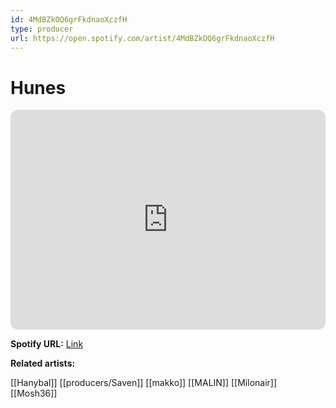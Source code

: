 ```yaml
---
id: 4MdBZkOQ6grFkdnaoXczfH
type: producer
url: https://open.spotify.com/artist/4MdBZkOQ6grFkdnaoXczfH
---
```

# Hunes

<iframe style="border-radius:12px" src="https://open.spotify.com/embed/artist/4MdBZkOQ6grFkdnaoXczfH" width="100%" height="352" frameBorder="0" allowfullscreen="" allow="autoplay; clipboard-write; encrypted-media; fullscreen; picture-in-picture" loading="lazy"></iframe>

**Spotify URL:** [Link](https://open.spotify.com/artist/4MdBZkOQ6grFkdnaoXczfH)

**Related artists:**

[[Hanybal]]
[[producers/Saven]]
[[makko]]
[[MALIN]]
[[Milonair]]
[[Mosh36]]
